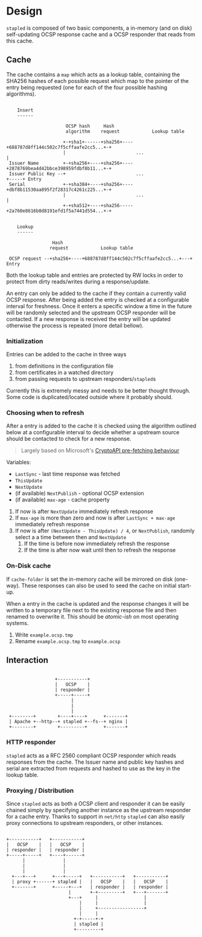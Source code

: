 # Design

`stapled` is composed of two basic components, a in-memory
(and on disk) self-updating OCSP response cache and a OCSP
responder that reads from this cache.

## Cache

The cache contains a `map` which acts as a lookup table,
containing the SHA256 hashes of each possible request which
map to the pointer of the entry being requested (one for
each of the four possible hashing algorithms).

```

    Insert
    ------

                      OCSP hash     Hash
                      algorithm    request            Lookup table

                     +-+sha1+------+sha256+----+688787d8ff144c502c7f5cffaafe2cc5...+-+
                     |                          ...                                  |
 Issuer Name         +-+sha256+----+sha256+----+2878769bea4d42bbce398959fdbf8b11...+-+
 Issuer Public Key --+                          ...                                  +-----+ Entry
 Serial              +-+sha384+----+sha256+----+dbf8b11530aa895f2f28317c4261c225...+-+
                     |                          ...                                  |
                     +-+sha512+----+sha256-----+2a760e8616b0d8191efd1f5a7441d554...+-+


    Lookup
    ------

                 Hash
                request            Lookup table

 OCSP request --+sha256+----+688787d8ff144c502c7f5cffaafe2cc5...+---+ Entry

```

Both the lookup table and entries are protected by RW locks in
order to protect from dirty reads/writes during a response/update.

An entry can only be added to the cache if they contain a
currently valid OCSP response. After being added the entry
is checked at a configurable interval for freshness. Once
it enters a specific window a time in the future will be
randomly selected and the upstream OCSP responder will be
contacted. If a new response is received the entry will be
updated otherwise the process is repeated (more detail
bellow).

### Initialization

Entries can be added to the cache in three ways

1. from definitions in the configuration file
2. from certificates in a watched directory
3. from passing requests to upstream responders/`stapled`s

Currently this is extremely messy and needs to be better
thought through. Some code is duplicated/located outside
where it probably should.

### Choosing when to refresh

After a entry is added to the cache it is checked using the
algorithm outlined below at a configurable interval to decide
whether a upstream source should be contacted to check for a new
response.

> Largely based on Microsoft's [CryptoAPI pre-fetching behaviour](https://technet.microsoft.com/en-us/library/ee619723(v=ws.10).aspx)

Variables:
* `LastSync` - last time response was fetched
* `ThisUpdate`
* `NextUpdate`
* (if available) `NextPublish` - optional OCSP extension
* (if available) `max-age` - cache property

1. If now is after `NextUpdate` immediately refresh response
2. If `max-age` is more than zero and now is after `LastSync + max-age`
   immediately refresh response
3. If now is after `(NextUpdate - ThisUpdate) / 4`, or `NextPublish`,
   randomly select a a time between then and `NextUpdate`
   1. If the time is before now immediately refresh the response
   2. If the time is after now wait until then to refresh the response 

### On-Disk cache

If `cache-folder` is set the in-memory cache will be mirrored
on disk (one-way). These responses can also be used to seed
the cache on initial start-up.

When a entry in the cache is updated and the response changes
it will be written to a temporary file next to the existing
response file and then renamed to overwrite it. This should
be *atomic-ish* on most operating systems.

1. Write `example.ocsp.tmp`
2. Rename `example.ocsp.tmp` to `example.ocsp`

## Interaction

```

                  +-----------+
                  |   OCSP    |
                  | responder |
                  +-----+-----+
                        |
                        |
                        |
 +--------+        +----+----+      +-------+
 | Apache +--http--+ stapled +--fs--+ nginx |
 +--------+        +---------+      +-------+

```

### HTTP responder

`stapled` acts as a RFC 2560 compliant OCSP responder which
reads responses from the cache. The Issuer name and public
key hashes and serial are extracted from requests and hashed
to use as the key in the lookup table.

### Proxying / Distribution

Since `stapled` acts as both a OCSP client and responder it can be
easily chained simply by specifying another instance as the upstream
responder for a cache entry. Thanks to support in `net/http` `stapled`
can also easily proxy connections to upstream responders, or other
instances.

```

+-----------+   +-----------+
|   OCSP    |   |   OCSP    |
| responder |   | responder |
+-----+-----+   +----+------+
      |              |
      |              |
      |              |
  +---+---+      +---+-----+   +-----------+   +-----------+
  | proxy +------+ stapled |   |   OCSP    |   |   OCSP    |
  +-------+      +-----+---+   | responder |   | responder |
                       |       +-+---------+   +---+-------+
                       +---+     |                 |
                           |     |                 |
                           |     +-----------------+
                           |     |
                         +-+-----+-+
                         | stapled |
                         +---------+

```
